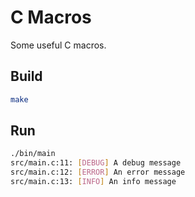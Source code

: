 # C Macros

Some useful C macros.

## Build

```bash
make
```

## Run

```bash
./bin/main
src/main.c:11: [DEBUG] A debug message
src/main.c:12: [ERROR] An error message
src/main.c:13: [INFO] An info message
```
